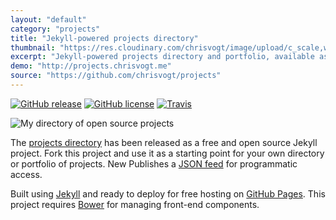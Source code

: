 ```yaml
---
layout: "default"
category: "projects"
title: "Jekyll-powered projects directory"
thumbnail: "https://res.cloudinary.com/chrisvogt/image/upload/c_scale,w_76/v1435401303/chrisvogt-me/thumb/projects.png"
excerpt: "Jekyll-powered projects directory and portfolio, available as an open source project on GitHub."
demo: "http://projects.chrisvogt.me"
source: "https://github.com/chrisvogt/projects"
---
```


[![GitHub release](https://img.shields.io/github/release/chrisvogt/projects.svg?style=flat-square)](https://github.com/chrisvogt/chrisvogt.github.io/releases)
[![GitHub license](https://img.shields.io/github/license/chrisvogt/projects.svg?style=flat-square)](https://github.com/chrisvogt/chrisvogt.github.io/blob/develop/LICENSE)
[![Travis](https://img.shields.io/travis/chrisvogt/projects.svg?style=flat-square)](https://travis-ci.org/chrisvogt/chrisvogt.github.io)

<div class="col-xs-12 col-md-4 pull-right">
  <img src="https://cdn.rawgit.com/chrisvogt/projects/develop/screenshot.png" class="img img-thumbnail img-responsive" alt="My directory of open source projects">
</div>

The [projects directory](http://projects.chrisvogt.me) has been released as a free and open source Jekyll project. Fork this project and use it as a starting point for your own directory or portfolio of projects. <label class="label label-info">New</label> Publishes a [JSON feed](https://projects.chrisvogt.me/api/1.0/all.json) for programmatic access.

Built using <a href="http://jekyllrb.com/" title="Jekyll">Jekyll</a> and ready to deploy for free hosting on <a href="https://pages.github.com/" title="GitHub Pages">GitHub Pages</a>. This project requires <a href="http://bower.io/" title="Bower">Bower</a> for managing front-end components.
